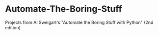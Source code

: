 # Automate-The-Boring-Stuff
Projects from Al Sweigart's "Automate the Boring Stuff with Python" (2nd edition)
